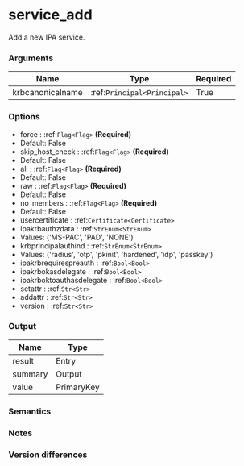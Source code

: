 [//]: # (THE CONTENT BELOW IS GENERATED. DO NOT EDIT.)
# service_add
Add a new IPA service.

### Arguments
|Name|Type|Required
|-|-|-
|krbcanonicalname|:ref:`Principal<Principal>`|True

### Options
* force : :ref:`Flag<Flag>` **(Required)**
 * Default: False
* skip_host_check : :ref:`Flag<Flag>` **(Required)**
 * Default: False
* all : :ref:`Flag<Flag>` **(Required)**
 * Default: False
* raw : :ref:`Flag<Flag>` **(Required)**
 * Default: False
* no_members : :ref:`Flag<Flag>` **(Required)**
 * Default: False
* usercertificate : :ref:`Certificate<Certificate>`
* ipakrbauthzdata : :ref:`StrEnum<StrEnum>`
 * Values: ('MS-PAC', 'PAD', 'NONE')
* krbprincipalauthind : :ref:`StrEnum<StrEnum>`
 * Values: ('radius', 'otp', 'pkinit', 'hardened', 'idp', 'passkey')
* ipakrbrequirespreauth : :ref:`Bool<Bool>`
* ipakrbokasdelegate : :ref:`Bool<Bool>`
* ipakrboktoauthasdelegate : :ref:`Bool<Bool>`
* setattr : :ref:`Str<Str>`
* addattr : :ref:`Str<Str>`
* version : :ref:`Str<Str>`

### Output
|Name|Type
|-|-
|result|Entry
|summary|Output
|value|PrimaryKey

[//]: # (ADD YOUR NOTES BELOW. THESE WILL BE PICKED EVERY TIME THE DOCS ARE REGENERATED. //end)
### Semantics

### Notes

### Version differences